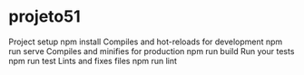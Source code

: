 # projeto51

Project setup
npm install
Compiles and hot-reloads for development
npm run serve
Compiles and minifies for production
npm run build
Run your tests
npm run test
Lints and fixes files
npm run lint
